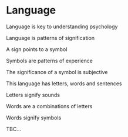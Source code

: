 # Language

Language is key to understanding psychology

Language is patterns of signification

A sign points to a symbol

Symbols are patterns of experience

The significance of a symbol is subjective


This language has letters, words and sentences

Letters signify sounds

Words are a combinations of letters

Words signify symbols


TBC...
